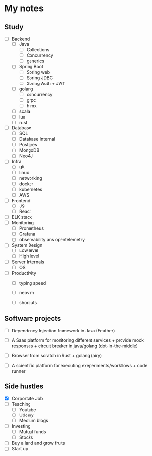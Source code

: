 # My notes

## Study
- [ ] Backend
  - [ ] Java
    - [ ] Collections
    - [ ] Concurrency
    - [ ] generics
  - [ ] Spring Boot
    - [ ] Spring web
    - [ ] Spring JDBC
    - [ ] Spring Auth + JWT
  - [ ] golang
    - [ ] concurrency
    - [ ] grpc
    - [ ] htmx
  - [ ] scala
  - [ ] lua
  - [ ] rust
- [ ] Database
  - [ ] SQL
  - [ ] Database Internal
  - [ ] Postgres
  - [ ] MongoDB
  - [ ] Neo4J
- [ ] Infra
  - [ ] git
  - [ ] linux
  - [ ] networking
  - [ ] docker
  - [ ] kubernetes
  - [ ] AWS
- [ ] Frontend
  - [ ] JS
  - [ ] React
- [ ] ELK stack
- [ ] Monitoring  
  - [ ] Prometheus
  - [ ] Grafana
  - [ ] observability ans opentelemetry
- [ ] System Design
  - [ ] Low level
  - [ ] High level
- [ ] Server Internals
  - [ ] OS
- [ ] Productivity
  - [ ] typing speed
  - [ ] neovim
  - [ ] shorcuts



## Software projects
- [ ] Dependency Injection framework in Java (Feather)
- [ ] A Saas platform for monitoring different services + provide mock responses + circuit breaker in java/golang (dot-in-the-middle)
- [ ] Browser from scratch in Rust + golang (airy)
- [ ] A scientific platform for executing exeperiments/workflows + code runner 



## Side hustles
- [X] Corportate Job
- [ ] Teaching
  - [ ] Youtube
  - [ ] Udemy
  - [ ] Medium blogs
- [ ] Investing
  - [ ] Mutual funds
  - [ ] Stocks
- [ ] Buy a land and grow fruits
- [ ] Start up
